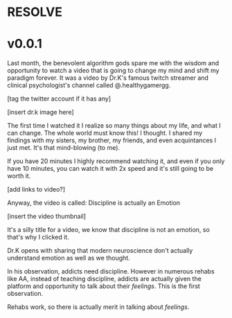 # RESOLVE 
# v0.0.1

Last month, the benevolent algorithm gods spare me with the wisdom and opportunity to watch a video that is going to change my mind and shift my paradigm forever. It was a video by Dr.K's famous twitch streamer and clinical psychologist's channel called @.healthygamergg.

[tag the twitter account if it has any]

[insert dr.k image here]

The first time I watched it I realize so many things about my life, and what I can change. The whole world must know this! I thought. I shared my findings with my sisters, my brother, my friends, and even acquintances I just met. It's that mind-blowing (to me).

If you have 20 minutes I highly recommend watching it, and even if you only have 10 minutes, you can watch it with 2x speed and it's still going to be worth it.

[add links to video?]

Anyway, the video is called: Discipline is actually an Emotion

[insert the video thumbnail]

It's a silly title for a video, we know that discipline is not an emotion, so that's why I clicked it. 

Dr.K opens with sharing that modern neuroscience don't actually understand emotion as well as we thought.

In his observation, addicts need discipline. However in numerous rehabs like AA, instead of teaching discipline, addicts are actually given the platform and opportunity to talk about their *feelings*. This is the first observation.

Rehabs work, so there is actually merit in talking about *feelings*.